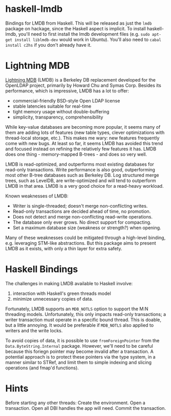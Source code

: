 haskell-lmdb
============

Bindings for LMDB from Haskell. This will be released as just the `lmdb` package on hackage, since the Haskell aspect is implicit. To install haskell-lmdb, you'll need to first install the lmdb development files (e.g. `sudo apt-get install liblmdb-dev` would work in Ubuntu). You'll also need to `cabal install c2hs` if you don't already have it.

# Lightning MDB

[Lightning MDB](http://symas.com/mdb/) (LMDB) is a Berkeley DB replacement developed for the OpenLDAP project, primarily by Howard Chu and Symas Corp. Besides its performance, which is impressive, LMDB has a lot to offer: 

* commercial-friendly BSD-style Open LDAP license
* stable latencies suitable for real-time
* tight memory usage without double-buffering
* simplicity, transparency, comprehensibility

While key-value databases are becoming more popular, it seems many of them are adding lots of features (new table types, clever optimizations with thread-local storage, etc.). This makes me wary: new features frequently come with new bugs. At least so far, it seems LMDB has avoided this trend and focused instead on refining the relatively few features it has. LMDB does one thing - memory-mapped B-trees - and does so very well.

LMDB is read-optimized, and outperforms most existing databases for read-only transactions. Write performance is also good, outperforming most other B-tree databases such as Berkeley DB. Log structured merge trees, such as LevelDB, are write-optimized and will tend to outperform LMDB in that area. LMDB is a very good choice for a read-heavy workload.

Known weaknesses of LMDB:

* Writer is single-threaded; doesn't merge non-conflicting writes.
* Read-only transactions are decided ahead of time, no promotion.
* Does not detect and merge non-conflicting read-write operations.
* The database only ever grows. No direct support for compacting.
* Set a maximum database size (weakness or strength?) when opening.

Many of these weaknesses could be mitigated through a high-level binding, e.g. leveraging STM-like abstractions. But this package aims to present LMDB as it exists, with only a thin layer for extra safety.

# Haskell Bindings

The challenges in making LMDB available to Haskell involve:

1. interaction with Haskell's green threads model
2. minimize unnecessary copies of data.

Fortunately, LMDB supports an `MDB_NOTLS` option to support the M:N threading models. Unfortunately, this only impacts read-only transactions; a writer transaction must operate in a specific bound thread. This is doable, but a little annoying. It would be preferable if `MDB_NOTLS` also applied to writers and the write locks.

To avoid copies of data, it is possible to use `fromForeignPointer` from the `Data.ByteString.Internal` package. However, we'll need to be careful because this foriegn pointer may become invalid after a transaction. A potential approach is to protect these pointers via the type system, in a manner similar to STRef, and limit them to simple indexing and slicing operations (and fmap'd functions).

# Hints

Before starting any other threads:
  Create the environment.
  Open a transaction.
  Open all DBI handles the app will need.
  Commit the transaction.

